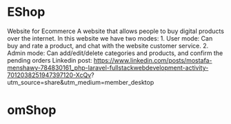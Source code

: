 # EShop
Website for Ecommerce 
A website that allows people to buy digital products over the internet.
In this website we have two modes:
    1. User mode: Can buy and rate a product, and chat with the website customer service.
    2. Admin mode: Can add/edit/delete categories and products, and confirm the pending orders
    Linkedin post:
    https://www.linkedin.com/posts/mostafa-menshawy-784830161_php-laravel-fullstackwebdevelopment-activity-7012038251947397120-XcQv?       
    utm_source=share&utm_medium=member_desktop
# omShop
